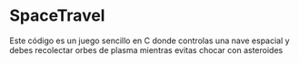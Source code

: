 # SpaceTravel
Este código es un juego sencillo en C donde controlas una nave espacial y debes recolectar orbes de plasma mientras evitas chocar con asteroides
